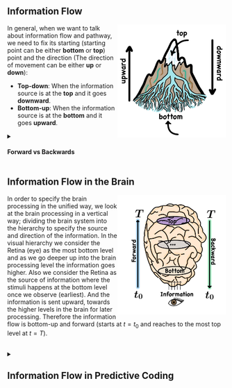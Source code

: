   <summary> <h2> 
  Information Flow
  </h2> </summary>
  
  <img src="images/Flow.png" width="250" align="right"/>
  
  In general, when we want to talk about information flow and pathway, 
  we need to fix its starting (starting point can be either **bottom** or **top**) point and the direction (The direction of movement can be either **up** or **down**):
  * **Top-down**: When the information source is at the **top** and it goes **downward**.
  * **Bottom-up**: When the information source is at the **bottom** and it goes **upward**. 
  <!-- 🌀🌀🌀🌀🌀🌀 --> <details> <summary> <h4> Forward vs Backwards </h4></summary>
  Considering the sequence of the information flow, forward means
  when the information is at the source and goes forward in time 
  (away from the source), while backward means when information 
  flows in the opposite direction and it backs down (toward the 
  source). The information flow creates a stream (direction) where the information
  flows in time. Moving with the flow is called forward pathway and moving
  against the flow is called backward pathway.
  Depending on the source of information, forward and backward can be
  either top-down or bottom-up information pathway.
  <!-- ------------------------------------- -->
  <!-- 🔹🔹🔹🔹🔹 --> <details><summary> <strong> Forward </strong></summary>
     
   **Forward = Top-down** and **Backward = Bottom-up**
   When the information source is at the **top**, so 
   it starts from the **top** and goes towards **down** (downward).
   Information moves with the flow (away from the source/
   up-stream/initial/begining of the stream).
  </details>  <!-- END 🔹 -->
  !-- ------------------------------------- -->
  <!-- 🔹🔹🔹🔹🔹 --> <details><summary> <strong> Backward </strong></summary>
  
   **Backward = Top-down** and **Forward = Bottom-up**
   When the information source is at the **bottom**, so 
   it starts from the **top** and goes towards **up** (upward). 
   Information moves against the flow (towards the source).
   Information moves up (towards the the source/
   down-stream/initial/end of the stream).
  </details>  <!-- END 🔹 -->
  !-- ------------------------------------- -->
</details> <!-- END 🌀 -->
  <!-- ------------------------------------------------------------------ -->

  <summary> <h2> 
  Information Flow in the Brain
  </h2></summary>

  <img src="images/brain_flow.png" width="250" align="right"/>

  In order to specify the brain processing in the unified way, we look 
  at the brain processing in a vertical way; dividing the brain system into 
  the hierarchy to specify the source and direction of the information.
  In the visual hierarchy we consider the Retina (eye) as the most bottom level and as we go 
  deeper up into the brain processing level the information goes higher.
  Also we consider the Retina as the source of information where the stimuli 
  happens at the bottom level once we observe (earliest).
  And the information is sent upward, towards the higher levels in the brain
  for later processing.
  Therefore the information flow is bottom-up and forward
  (starts at $t=t_0$ and reaches to the most top level at $t=T$).


  <!-- ------------------------------------------------------------------ -->
<br>
  <!-- ------------------------------------------------------------------ --> 
  <details>
  <summary> <h2> 
  Information Flow in Predictive Coding
  </h2></summary>

  The observation happens when the reflected light from outside hits 
  the Retina and passes through it.
  
  Traditionally it has been thought that has unidirectional information flow encoding stimuli; 
  The stimuli (the input light) is sent forward to the brain to be processed and make the learning 
  happen; solely a bottom-up processing where there is a one-way flow 
  (forward only).
  
  **Forward pathway:** Retina (RGC) → LGN → V1 → V2 → ... → V4 → IT
  
  </details>
   <!-- ------------------------------------------------------------------ -->
<!-- END 🛜 -->
